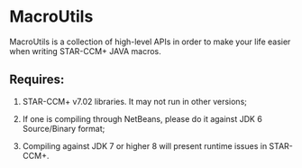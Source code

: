 # MacroUtils

MacroUtils is a collection of high-level APIs in order to make your life easier when writing STAR-CCM+ JAVA macros.

## Requires:

1. STAR-CCM+ v7.02 libraries. It may not run in other versions;

1. If one is compiling through NetBeans, please do it against JDK 6 Source/Binary format;

1. Compiling against JDK 7 or higher 8 will present runtime issues in STAR-CCM+.
